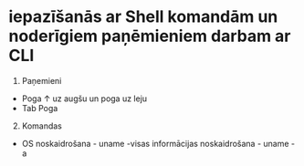 # iepazīšanās ar Shell komandām un noderīgiem paņēmieniem darbam ar CLI
1. Paņemieni
  - Poga &#8593; uz augšu un poga uz leju
  - Tab Poga
2. Komandas
  - OS noskaidrošana - uname
        -visas informācijas noskaidrošana - uname -a
